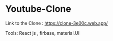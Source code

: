 # Youtube-Clone                                                                                                                                                        
                                                                                                                                                       


Link to the Clone : https://clone-3e00c.web.app/
                                                                                                                                                     
Tools: React js , firbase, material.UI




